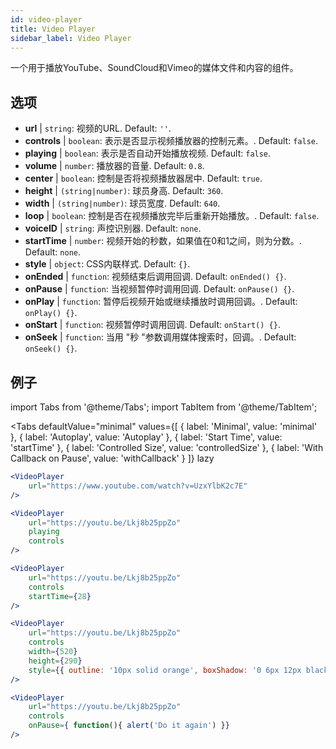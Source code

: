 ```yaml
---
id: video-player
title: Video Player
sidebar_label: Video Player
---
```


一个用于播放YouTube、SoundCloud和Vimeo的媒体文件和内容的组件。

## 选项

* __url__ | `string`: 视频的URL. Default: `''`.
* __controls__ | `boolean`: 表示是否显示视频播放器的控制元素。. Default: `false`.
* __playing__ | `boolean`: 表示是否自动开始播放视频. Default: `false`.
* __volume__ | `number`: 播放器的音量. Default: `0.8`.
* __center__ | `boolean`: 控制是否将视频播放器居中. Default: `true`.
* __height__ | `(string|number)`: 球员身高. Default: `360`.
* __width__ | `(string|number)`: 球员宽度. Default: `640`.
* __loop__ | `boolean`: 控制是否在视频播放完毕后重新开始播放。. Default: `false`.
* __voiceID__ | `string`: 声控识别器. Default: `none`.
* __startTime__ | `number`: 视频开始的秒数，如果值在0和1之间，则为分数。. Default: `none`.
* __style__ | `object`: CSS内联样式. Default: `{}`.
* __onEnded__ | `function`: 视频结束后调用回调. Default: `onEnded() {}`.
* __onPause__ | `function`: 当视频暂停时调用回调. Default: `onPause() {}`.
* __onPlay__ | `function`: 暂停后视频开始或继续播放时调用回调。. Default: `onPlay() {}`.
* __onStart__ | `function`: 视频暂停时调用回调. Default: `onStart() {}`.
* __onSeek__ | `function`: 当用 "秒 "参数调用媒体搜索时，回调。. Default: `onSeek() {}`.


## 例子

import Tabs from '@theme/Tabs';
import TabItem from '@theme/TabItem';

<Tabs
    defaultValue="minimal"
    values={[
        { label: 'Minimal', value: 'minimal' },
        { label: 'Autoplay', value: 'Autoplay' },
        { label: 'Start Time', value: 'startTime' },
        { label: 'Controlled Size', value: 'controlledSize' },
        { label: 'With Callback on Pause', value: 'withCallback' }
    ]}
    lazy
>
<TabItem value="minimal">

```jsx live
<VideoPlayer
    url="https://www.youtube.com/watch?v=UzxYlbK2c7E"
/>
```

</TabItem>

<TabItem value="withStyle">

```jsx live
<VideoPlayer
    url="https://youtu.be/Lkj8b25ppZo"
    playing
    controls
/>
```
</TabItem>

<TabItem value="startTime">

```jsx live
<VideoPlayer
    url="https://youtu.be/Lkj8b25ppZo"
    controls
    startTime={28}
/>
```
</TabItem>


<TabItem value="controlledSize">

```jsx live
<VideoPlayer
    url="https://youtu.be/Lkj8b25ppZo"
    controls
    width={520}
    height={290}
    style={{ outline: '10px solid orange', boxShadow: '0 6px 12px black'}}
/>
```
</TabItem>


<TabItem value="withCallback">

```jsx live
<VideoPlayer
    url="https://youtu.be/Lkj8b25ppZo"
    controls
    onPause={ function(){ alert('Do it again') }}
/>
```
</TabItem>

</Tabs>




